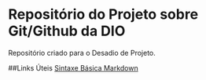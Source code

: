 # Repositório do Projeto sobre Git/Github da DIO
Repositório criado para o Desadio de Projeto.

##Links Úteis
[Sintaxe Básica Markdown](https://www.markdownguide.org/basic-syntax/)
